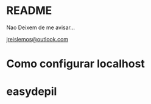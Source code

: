 # README #

Nao Deixem de me avisar...

jreislemos@outlook.com

Como configurar localhost
====================================



# easydepil

